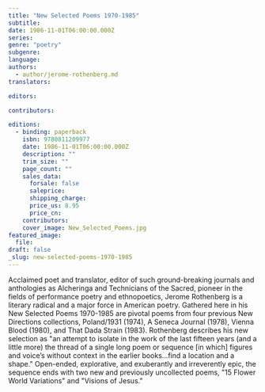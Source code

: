 ```yaml
---
title: "New Selected Poems 1970-1985"
subtitle:
date: 1986-11-01T06:00:00.000Z
series:
genre: "poetry"
subgenre:
language:
authors:
  - author/jerome-rothenberg.md
translators:

editors:

contributors:

editions:
  - binding: paperback
    isbn: 9780811209977
    date: 1986-11-01T06:00:00.000Z
    description: ""
    trim_size: ""
    page_count: ""
    sales_data:
      forsale: false
      saleprice:
      shipping_charge:
      price_us: 8.95
      price_cn:
    contributors:
    cover_image: New_Selected_Poems.jpg
featured_image:
  file:
draft: false
_slug: new-selected-poems-1970-1985
---
```


Acclaimed poet and translator, editor of such ground-breaking journals and anthologies as Alcheringa and Technicians of the Sacred, pioneer in the fields of performance poetry and ethnopoetics, Jerome Rothenberg is a literary radical and a major force in American poetry. Gathered here in his New Selected Poems 1970-1985 are pivotal poems from four previous New Directions collections, Poland/1931 (1974), A Seneca Journal (1978), Vienna Blood (1980), and That Dada Strain (1983). Rothenberg describes his new selection as "an attempt to isolate in the work of the last fifteen years (and a little more) the thread of a single long poem or sequence [in which] figures and voice’s without context in the earlier books…find a location and a shape." Open-ended, explorative, and exuberantly and irreverently epic, the sequence ends with two new and previously uncollected poems, "15 Flower World Variations" and "Visions of Jesus."

